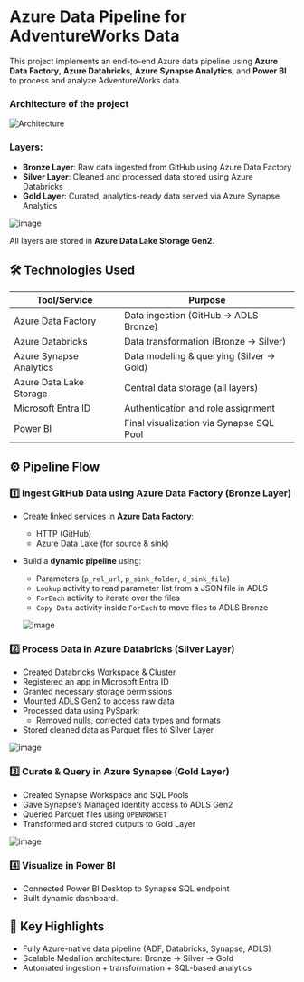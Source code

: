 # Azure Data Pipeline for AdventureWorks Data

This project implements an end-to-end Azure data pipeline using **Azure Data Factory**, **Azure Databricks**, **Azure Synapse Analytics**, and **Power BI** to process and analyze AdventureWorks data.

### Architecture of the project
![Architecture](https://github.com/user-attachments/assets/da1b48fa-0133-468c-b90f-2e3696186ece)

### Layers:

- **Bronze Layer**: Raw data ingested from GitHub using Azure Data Factory
- **Silver Layer**: Cleaned and processed data stored using Azure Databricks
- **Gold Layer**: Curated, analytics-ready data served via Azure Synapse Analytics

![image](https://github.com/user-attachments/assets/8c26711d-ecf8-4084-b9ac-fd8679ad95e0)


All layers are stored in **Azure Data Lake Storage Gen2**.

## 🛠️ Technologies Used

| Tool/Service             | Purpose                                    |
|--------------------------|--------------------------------------------|
| Azure Data Factory       | Data ingestion (GitHub → ADLS Bronze)      |
| Azure Databricks         | Data transformation (Bronze → Silver)      |
| Azure Synapse Analytics  | Data modeling & querying (Silver → Gold)   |
| Azure Data Lake Storage  | Central data storage (all layers)          |
| Microsoft Entra ID       | Authentication and role assignment         |
| Power BI                 | Final visualization via Synapse SQL Pool   |

## ⚙️ Pipeline Flow

### 1️⃣ Ingest GitHub Data using Azure Data Factory (Bronze Layer)

- Create linked services in **Azure Data Factory**:
  - HTTP (GitHub)
  - Azure Data Lake (for source & sink)
- Build a **dynamic pipeline** using:
  - Parameters (`p_rel_url`, `p_sink_folder`, `d_sink_file`)
  - `Lookup` activity to read parameter list from a JSON file in ADLS
  - `ForEach` activity to iterate over the files
  - `Copy Data` activity inside `ForEach` to move files to ADLS Bronze
 
  ![image](https://github.com/user-attachments/assets/090cc209-7e71-4476-b42c-00fffad83750)

### 2️⃣ Process Data in Azure Databricks (Silver Layer)

- Created Databricks Workspace & Cluster
- Registered an app in Microsoft Entra ID
- Granted necessary storage permissions
- Mounted ADLS Gen2 to access raw data
- Processed data using PySpark:
  - Removed nulls, corrected data types and formats
- Stored cleaned data as Parquet files to Silver Layer

![image](https://github.com/user-attachments/assets/5984ab14-3c86-469d-afdd-f16c2384f676)


### 3️⃣ Curate & Query in Azure Synapse (Gold Layer)

- Created Synapse Workspace and SQL Pools
- Gave Synapse’s Managed Identity access to ADLS Gen2
- Queried Parquet files using `OPENROWSET`
- Transformed and stored outputs to Gold Layer

![image](https://github.com/user-attachments/assets/64637705-cc24-4edd-a1ac-4a2c2bef0e16)

### 4️⃣ Visualize in Power BI

- Connected Power BI Desktop to Synapse SQL endpoint
- Built dynamic dashboard.

## 📌 Key Highlights

- Fully Azure-native data pipeline (ADF, Databricks, Synapse, ADLS)
- Scalable Medallion architecture: Bronze → Silver → Gold
- Automated ingestion + transformation + SQL-based analytics


